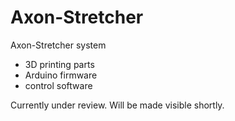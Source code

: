 # Axon-Stretcher

Axon-Stretcher system
- 3D printing parts
- Arduino firmware
- control software

Currently under review.
Will be made visible shortly.
